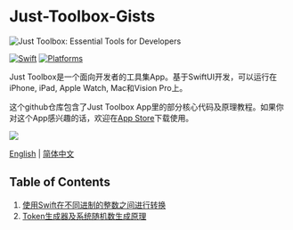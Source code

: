 # Just-Toolbox-Gists
![Just Toolbox: Essential Tools for Developers](https://github.com/user-attachments/assets/bd64e2b1-d2c5-4d36-ae05-d9d638b39129)

[![Swift](https://img.shields.io/badge/Swift-5.0_5.9-orange?style=flat-square)](https://img.shields.io/badge/Swift-5.0_5.9-Orange?style=flat-square)
[![Platforms](https://img.shields.io/badge/Platforms-macOS_iOS_watchOS_visionOS-yellowgreen?style=flat-square)](https://img.shields.io/badge/Platforms-macOS_iOS_watchOS_visionOS-yellowgreen?style=flat-square)

Just Toolbox是一个面向开发者的工具集App。基于SwiftUI开发，可以运行在iPhone, iPad, Apple Watch, Mac和Vision Pro上。

这个github仓库包含了Just Toolbox App里的部分核心代码及原理教程。如果你对这个App感兴趣的话，欢迎在[App Store](https://apps.apple.com/app/id6504505981)下载使用。

[![](https://github.com/user-attachments/assets/e296e42f-56c0-4813-9297-f47a5bff3755)](https://apps.apple.com/app/id6504505981)

[English](README.md) | [简体中文](README_cn.md)

## Table of Contents

1. [使用Swift在不同进制的整数之间进行转换](cn/IntegerBaseConversion.md)
2. [Token生成器及系统随机数生成原理](en/TokenGenerator.md)

